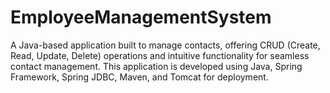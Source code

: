 # EmployeeManagementSystem
A Java-based application built to manage contacts, offering CRUD (Create, Read, Update, Delete) operations and intuitive functionality for seamless contact management. This application is developed using Java, Spring Framework, Spring JDBC, Maven, and Tomcat for deployment.
